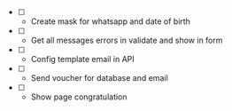 - [ ] - Create mask for whatsapp and date of birth
- [ ] - Get all messages errors in validate and show in form
- [ ] - Config template email in API
- [ ] - Send voucher for database and email
- [ ] - Show page congratulation
